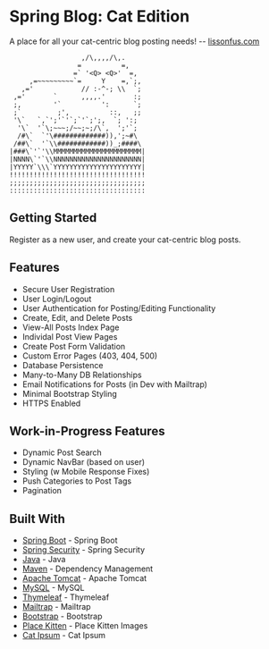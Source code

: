 # Spring Blog: Cat Edition

A place for all your cat-centric blog posting needs! -- [lissonfus.com](https://lissonfus.com/)

                      ,/\,,,,/\,.
                     =          =,
                    =` '<Q> <Q>'  =,
         ,=~~~~~~~~~`=     Y    =,`;,
       ,='            // :-^-; \\  `;
     ,='       `      ,,,,.'       :;
     ;,        '`          ':      `;
     ;`         ;',          ::,   ;;
     '\`   `,`';'`'`;`'`;';,  `; ':;
      '\`  '`\;~~~;/~~;~;/\`,  ';'`;
      /#\`  `'\#############)),';~#\
     /##\`  '`\\############))_;####\
    |###\`'`'\\MMMMMMMMMMMMMMMMMMMMMM|
    |NNNN\`'`\\NNNNNNNNNNNNNNNNNNNNNN|
    |YYYYY`\\\`YYYYYYYYYYYYYYYYYYYYYY|
    !!!!!!!!!!!!!!!!!!!!!!!!!!!!!!!!!!
    ;;;;;;;;;;;;;;;;;;;;;;;;;;;;;;;;;;
    ::::::::::::::::::::::::::::::::::


## Getting Started

Register as a new user, and create your cat-centric blog posts.


## Features

* Secure User Registration
* User Login/Logout
* User Authentication for Posting/Editing Functionality
* Create, Edit, and Delete Posts
* View-All Posts Index Page
* Individal Post View Pages
* Create Post Form Validation
* Custom Error Pages (403, 404, 500)
* Database Persistence
* Many-to-Many DB Relationships
* Email Notifications for Posts (in Dev with Mailtrap)
* Minimal Bootstrap Styling
* HTTPS Enabled

## Work-in-Progress Features

* Dynamic Post Search
* Dynamic NavBar (based on user)
* Styling (w Mobile Response Fixes)
* Push Categories to Post Tags
* Pagination


## Built With

* [Spring Boot](https://spring.io/projects/spring-boot) - Spring Boot
* [Spring Security](https://spring.io/projects/spring-security) - Spring Security
* [Java](https://www.java.com/en/) - Java
* [Maven](https://maven.apache.org/) - Dependency Management
* [Apache Tomcat](https://tomcat.apache.org/) - Apache Tomcat
* [MySQL](http://mysql.com/) - MySQL
* [Thymeleaf](https://www.thymeleaf.org/) - Thymeleaf
* [Mailtrap](https://mailtrap.io) - Mailtrap
* [Bootstrap](http://getbootstrap.com/) - Bootstrap
* [Place Kitten](https://placekitten.com/) - Place Kitten Images
* [Cat Ipsum](http://catipsum.com/) - Cat Ipsum

